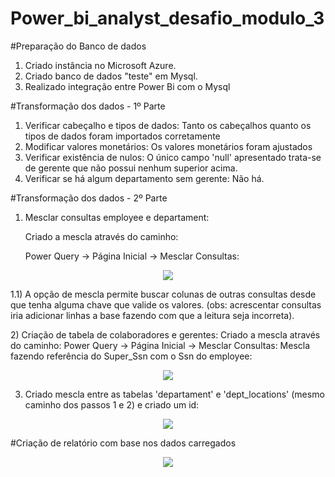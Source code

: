 # Power_bi_analyst_desafio_modulo_3

#Preparação do Banco de dados
1) Criado instância no Microsoft Azure.
2) Criado banco de dados "teste" em Mysql.
3) Realizado integração entre Power Bi com o Mysql

#Transformação dos dados - 1º Parte

1) Verificar cabeçalho e tipos de dados:
   Tanto os cabeçalhos quanto os tipos de dados foram importados corretamente
2) Modificar valores monetários:
   Os valores monetários foram ajustados
3) Verificar existência de nulos:
   O único campo 'null' apresentado trata-se de gerente que não possui nenhum superior acima.
4) Verificar se há algum departamento sem gerente:
   Não há.

#Transformação dos dados - 2º Parte

1) Mesclar consultas employee e departament:
   <p>
    Criado a mescla através do caminho:

   </p>

   <p>
      Power Query -> Página Inicial -> Mesclar Consultas:
   </p>
<p align = "center">
  <img src = "https://user-images.githubusercontent.com/50236579/275478070-d5aa975e-a8bf-4f40-b622-3d4f7c0cb786.png">
</p>
   <p>
   1.1) A opção de mescla permite buscar colunas de outras consultas desde que tenha alguma chave que valide os valores. (obs: acrescentar consultas iria adicionar linhas a base fazendo com que a leitura seja incorreta).
   </p>
2) Criação de tabela de colaboradores e gerentes:
      Criado a mescla através do caminho:
      Power Query -> Página Inicial -> Mesclar Consultas:
      Mescla fazendo referência do Super_Ssn com o Ssn do employee:
<p align = "center">
  <img src = "https://user-images.githubusercontent.com/50236579/275483775-8a245d42-911b-4e87-9a56-b1f4d7f19ec3.png">
</p>

3) Criado mescla entre as tabelas 'departament' e 'dept_locations' (mesmo caminho dos passos 1 e 2) e criado um id:

<p align = "center">
  <img src = "https://user-images.githubusercontent.com/50236579/275487412-a2ba1a58-5e74-48a5-a863-f9428ddd6b98.png">
</p>


#Criação de relatório com base nos dados carregados

<p align = "center">
  <img src = "https://user-images.githubusercontent.com/50236579/275487412-a2ba1a58-5e74-48a5-a863-f9428ddd6b98.png">
</p>
